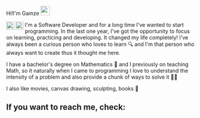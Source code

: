 Hi!I'm Gamze <img src="https://media.giphy.com/media/hvRJCLFzcasrR4ia7z/giphy.gif" width="25px">

[<img align="left" alt="tassiaaccioly | LinkedIn" width="22px" src="./linkedin.svg" />][linkedin]
[<img align="left" alt="tassia.accioly | Gmail" width="22px" src="./gmail.svg" />][gmail]


I'm a Software Developer and for a long time I've wanted to start programming. In the last one year, I've got the opportunity to focus on learning, practicing and developing. It changed my life completely!
I've always been a curious person who loves to learn 🔍 and I'm that person who always want to create thus it thought me here. 

I have a bachelor's degree on Mathematics 🧮 and I previously on teaching Math, so it naturally when I came to programming I love to understand the intensity of a problem and also provide a chunk of ways to solve it 🤟🏻

I also like movies, canvas drawing, sculpting, books 💞

## **If you want to reach me, check:**



[linkedin]: https://www.linkedin.com/in/gamzeduman/
[gmail]: mailto:gamzeduman1729@gmail.com
